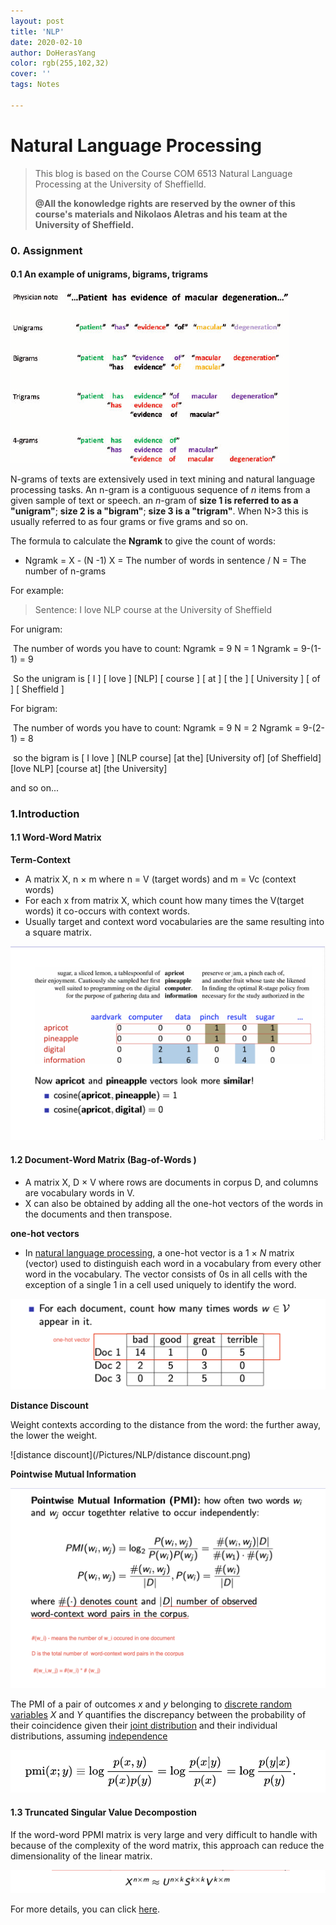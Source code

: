 ```yaml
---
layout: post
title: 'NLP'
date: 2020-02-10
author: DoHerasYang
color: rgb(255,102,32)
cover: ''
tags: Notes

---
```


# Natural Language Processing



> This blog is based on the Course COM 6513 Natural Language Processing at the University of Sheffielld. 
>
> **@All the konowledge rights are reserved by the owner of this course's materials and Nikolaos Aletras and his team at the University of Sheffield.**

### 0. Assignment

#### 0.1 An example of unigrams, bigrams, trigrams 

![An-example-of-unigrams-bigrams-trigrams-and-4-grams-extracted-from-the-clinical-phrase](/Pictures/NLP/An-example-of-unigrams-bigrams-trigrams-and-4-grams-extracted-from-the-clinical-phrase.png)

N-grams of texts are extensively used in text mining and natural language processing tasks. An n-gram is a contiguous sequence of *n* items from a given sample of text or speech. an *n*-gram of **size 1 is referred to as a "unigram"**; **size 2 is a "bigram"**; **size 3 is a "trigram"**. When N>3 this is usually referred to as four grams or five grams and so on.

The formula to calculate the **Ngramk** to give the count of words:

+ Ngramk = X - (N -1)						X = The number of words in sentence / N = The number of n-grams 

For example:

>  Sentence:    I love NLP course at the University of Sheffield

For unigram:

​	The number of words you have to count:     Ngramk = 9	N = 1	Ngramk = 9-(1-1) = 9

​	So the unigram is [ I ] [ love ] [NLP] [ course ] [ at ] [ the ] [ University ] [ of ] [ Sheffield ]

For bigram:

​	The number of words you have to count:     Ngramk = 9	N = 2	Ngramk = 9-(2-1) = 8

​	so the bigram is [ I love ] [NLP course] [at the] [University of] [of Sheffield] [love NLP] [course at] [the University]	

and so on...















### 1.Introduction

#### 1.1 Word-Word Matrix

**Term-Context**

+ A matrix X, n × m where n = V (target words) and m = Vc (context words)
+ For each x from matrix X, which count how many times the V(target words) it co-occurs with context words.
+ Usually target and context word vocabularies are the same resulting into a square matrix.

![word-context](/Pictures/NLP/word-context.png)

#### 1.2 Document-Word Matrix (Bag-of-Words )

+ A matrix X,  D  ×  V  where rows are documents in corpus D, and columns are vocabulary words in V.
+ X can also be obtained by adding all the one-hot vectors of the words in the documents and then transpose.

**one-hot vectors**

+ In [natural language processing](https://en.wikipedia.org/wiki/Natural_language_processing), a one-hot vector is a 1 × *N* matrix (vector) used to distinguish each word in a vocabulary from every other word in the vocabulary. The vector consists of 0s in all cells with the exception of a single 1 in a cell used uniquely to identify the word.

![doc-word](/Pictures/NLP/doc-word.png)

**Distance Discount**

Weight contexts according to the distance from the word: the further away, the lower the weight.

![distance discount](/Pictures/NLP/distance discount.png)

**Pointwise Mutual Information**

![PMI](/Pictures/NLP/PMI.png)

The PMI of a pair of outcomes *x* and *y* belonging to [discrete random variables](https://en.wikipedia.org/wiki/Discrete_random_variable) *X* and *Y* quantifies the discrepancy between the probability of their coincidence given their [joint distribution](https://en.wikipedia.org/wiki/Joint_distribution) and their individual distributions, assuming [independence](https://en.wikipedia.org/wiki/Statistical_independence)

![PMI(1)](/Pictures/NLP/PMI(1).png)

#### 1.3 Truncated Singular Value Decompostion

If the word-word PPMI matrix is very large and very difficult to handle with because of the complexity of the word matrix, this approach can reduce the dimensionality of the linear matrix.

![SVD](/Pictures/NLP/SVD.png)

For more details, you can click [here](http://langvillea.people.cofc.edu/DISSECTION-LAB/Emmie'sLSI-SVDModule/p5module.html).





